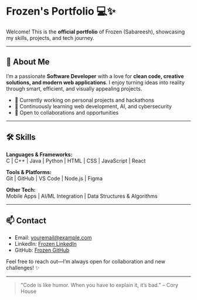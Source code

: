 # Frozen's Portfolio 💻✨

Welcome! This is the **official portfolio** of Frozen (Sabareesh), showcasing my skills, projects, and tech journey.

---

## 🌟 About Me
I’m a passionate **Software Developer** with a love for **clean code, creative solutions, and modern web applications**. I enjoy turning ideas into reality through smart, efficient, and visually appealing projects.

- 🔭 Currently working on personal projects and hackathons  
- 🌱 Continuously learning web development, AI, and cybersecurity  
- 👯 Open to collaborations and opportunities  

---

## 🛠️ Skills

**Languages & Frameworks:**  
C | C++ | Java | Python | HTML | CSS | JavaScript | React  

**Tools & Platforms:**  
Git | GitHub | VS Code | Node.js | Figma  

**Other Tech:**  
Mobile Apps | AI/ML Integration | Data Structures & Algorithms  


---

## 📫 Contact

- Email: [youremail@example.com](mailto:sabareeshgm47@gmail.com)  
- LinkedIn: [Frozen LinkedIn](https://linkedin.com/in/sabareesh47)  
- GitHub: [Frozen GitHub](https://github.com/Frozen-47)  

Feel free to reach out—I’m always open for collaboration and new challenges! ✨  

---

> "Code is like humor. When you have to explain it, it’s bad." – Cory House
